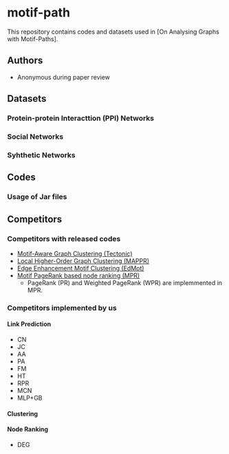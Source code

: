# motif-path

This repository contains codes and datasets used in [On Analysing Graphs with Motif-Paths].


## Authors 

- Anonymous during paper review

## Datasets

### Protein-protein Interacttion (PPI) Networks
### Social Networks
### Syhthetic Networks
 
## Codes
### Usage of Jar files 

## Competitors

### Competitors with released codes
- [Motif-Aware Graph Clustering (Tectonic)](https://github.com/tsourolampis/tectonic) 
- [Local Higher-Order Graph Clustering (MAPPR)](http://snap.stanford.edu/mappr/)
- [Edge Enhancement Motif Clustering (EdMot)](https://github.com/benedekrozemberczki/EdMot) 
- [Motif PageRank based node ranking (MPR)](https://github.com/HKUST-KnowComp/Motifbased-PageRank) 
	- PageRank (PR) and Weighted PageRank (WPR) are implemmented in MPR.

### Competitors implemented by us
#### Link Prediction
- CN
- JC
- AA
- PA
- FM
- HT
- RPR
- MCN
- MLP+GB
#### Clustering
#### Node Ranking
- DEG
